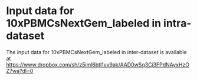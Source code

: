 # Input data for 10xPBMCsNextGem_labeled in intra-dataset
The input data for 10xPBMCsNextGem_labeled in inter-dataset is available at https://www.dropbox.com/sh/z5iml6btl1vv9ak/AAD0wSq3Ci3FPdNAyxHzOZ7wa?dl=0